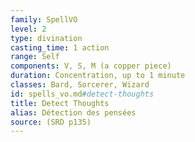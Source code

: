 ```yaml
---
family: SpellVO
level: 2
type: divination
casting_time: 1 action
range: Self
components: V, S, M (a copper piece)
duration: Concentration, up to 1 minute
classes: Bard, Sorcerer, Wizard
id: spells_vo.md#detect-thoughts
title: Detect Thoughts
alias: Détection des pensées
source: (SRD p135)
---
```


